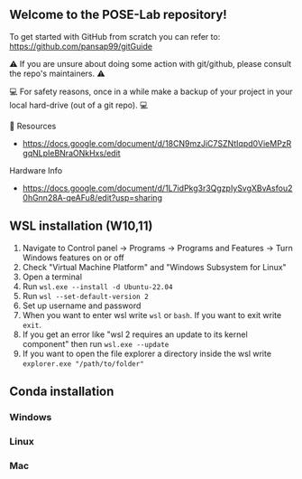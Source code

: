 ## Welcome to the POSE-Lab repository!

To get started with GitHub from scratch you can refer to: https://github.com/pansap99/gitGuide

⚠️ If you are unsure about doing some action with git/github, please consult the repo's maintainers. ⚠️

💻 For safety reasons, once in a while make a backup of your project in your local hard-drive (out of a git repo). 💻

📖 Resources
- https://docs.google.com/document/d/18CN9mzJiC7SZNtIqpd0VieMPzRgqNLpIeBNraONkHxs/edit

Hardware Info
- https://docs.google.com/document/d/1L7idPkg3r3QgzpIySvgXBvAsfou20hGnn28A-qeAFu8/edit?usp=sharing

## WSL installation (W10,11)

1. Navigate to Control panel -> Programs -> Programs and Features -> Turn Windows features on or off
2. Check "Virtual Machine Platform" and "Windows Subsystem for Linux"
3. Open a terminal
4. Run ```wsl.exe --install -d Ubuntu-22.04```
5. Run ```wsl --set-default-version 2```
6. Set up username and password
7. When you want to enter wsl write ```wsl``` or ```bash```. If you want to exit write ```exit```.
8. If you get an error like "wsl 2 requires an update to its kernel component" then run ```wsl.exe --update```
9. If you want to open the file explorer a directory inside the wsl write ```explorer.exe "/path/to/folder"```

## Conda installation
### Windows

### Linux

### Mac


<!--

**Here are some ideas to get you started:**

🙋‍♀️ A short introduction - what is your organization all about?
🌈 Contribution guidelines - how can the community get involved?
👩‍💻 Useful resources - where can the community find your docs? Is there anything else the community should know?
🍿 Fun facts - what does your team eat for breakfast?
🧙 Remember, you can do mighty things with the power of [Markdown](https://docs.github.com/github/writing-on-github/getting-started-with-writing-and-formatting-on-github/basic-writing-and-formatting-syntax)
-->
